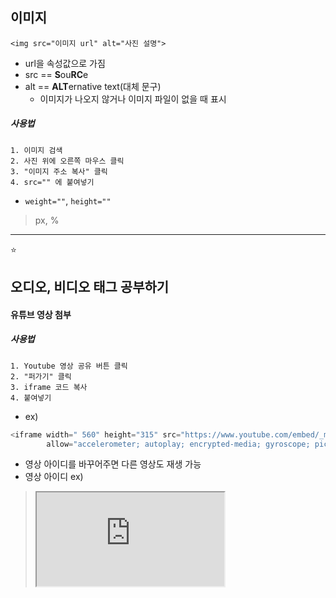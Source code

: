 ## 이미지  
`<img src="이미지 url" alt="사진 설명">`  
- url을 속성값으로 가짐  
- src == <strong>S</strong>ou<strong>RC</strong>e  
- alt == <Strong>ALT</Strong>ernative text(대체 문구)  
  - 이미지가 나오지 않거나 이미지 파일이 없을 때 표시  

##### 사용법  
```
1. 이미지 검색  
2. 사진 위에 오른쪽 마우스 클릭  
3. "이미지 주소 복사" 클릭  
4. src="" 에 붙여넣기  
```

- `weight=""`, `height=""`  
> px, %  

- - - 

⭐️
## 오디오, 비디오 태그 공부하기

#### 유튜브 영상 첨부  
##### 사용법  
```
1. Youtube 영상 공유 버튼 클릭  
2. "퍼가기" 클릭  
3. iframe 코드 복사  
4. 붙여넣기  
```
- ex)  
```python
<iframe width=" 560" height="315" src="https://www.youtube.com/embed/_md16sTcnPM" frameborder="0"
        allow="accelerometer; autoplay; encrypted-media; gyroscope; picture-in-picture" allowfullscreen></iframe>
```
- 영상 아이디를 바꾸어주면 다른 영상도 재생 가능  
- 영상 아이디 ex)  
> <iframe src="https://www.youtube.com/embed/<strong>IRNBtocmQ58</strong>"></iframe>  
